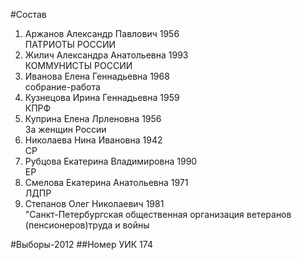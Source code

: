 #Состав
1. Аржанов Александр Павлович 1956   
    ПАТРИОТЫ РОССИИ
2. Жилич Александра Анатольевна 1993   
    КОММУНИСТЫ РОССИИ
3. Иванова Елена Геннадьевна 1968   
    собрание-работа
4. Кузнецова Ирина Геннадьевна 1959   
    КПРФ
5. Куприна Елена Лрленовна 1956   
    За женщин России
6. Николаева Нина Ивановна 1942   
    СР
7. Рубцова Екатерина Владимировна 1990   
    ЕР
8. Смелова Екатерина Анатольевна 1971   
    ЛДПР
9. Степанов Олег Николаевич 1981   
    "Санкт-Петербургская общественная организация ветеранов (пенсионеров)труда и войны

#Выборы-2012
##Номер УИК
174